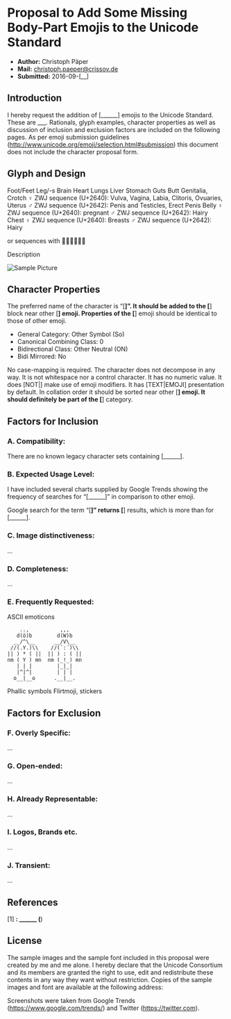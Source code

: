 Proposal to Add Some Missing Body-Part Emojis to the Unicode Standard
======================================================

- **Author:** Christoph Päper
- **Mail:** christoph.paeper@crissov.de
- **Submitted:** 2016-09-[__]

Introduction
------------

I hereby request the addition of [______] emojis to the Unicode Standard. These are ___. Rationals, glyph examples, character properties as well as discussion of inclusion and exclusion factors are included on the following pages.
As per emoji submission guidelines (http://www.unicode.org/emoji/selection.html#submission) this document does not include the character proposal form.

Glyph and Design
----------------

Foot/Feet
Leg/-s
Brain
Heart
Lungs
Liver
Stomach
Guts
Butt
Genitalia, Crotch
	♀ ZWJ sequence (U+2640): Vulva, Vagina, Labia, Clitoris, Ovuaries, Uterus
	♂ ZWJ sequence (U+2642): Penis and Testicles, Erect Penis
Belly
	♀ ZWJ sequence (U+2640): pregnant
	♂ ZWJ sequence (U+2642): Hairy
Chest
	♀ ZWJ sequence (U+2640): Breasts
	♂ ZWJ sequence (U+2642): Hairy
	
or sequences with 👧👨👩👱👴👵

Description

![Sample Picture](.png)

Character Properties
--------------------

The preferred name of the character is “[______]”. It should be added to the [______] block near other [______] emoji. Properties of the [______] emoji should be identical to those of other emoji.

* General Category: Other Symbol (So)
* Canonical Combining Class: 0
* Bidirectional Class: Other Neutral (ON)
* Bidi Mirrored: No

No case-mapping is required. The character does not decompose in any way. It is not whitespace nor a control character. It has no numeric value. It does [NOT|] make use of emoji modifiers. It has [TEXT|EMOJI] presentation by default. In collation order it should be sorted near other [______] emoji. It should definitely be part of the [______] category.

Factors for Inclusion
---------------------

### A. Compatibility:

There are no known legacy character sets containing [______].

### B. Expected Usage Level: 

I have included several charts supplied by Google Trends showing the frequency of searches for “[______]” in comparison to other emoji. 

Google search for the term “[______]” returns [______] results, which is more than for [______].

### C. Image distinctiveness: 

...

### D. Completeness:

...

### E. Frequently Requested:

ASCII emoticons

	    ..,          ,,,
	   d(ö)b        d(W)b
	  __/^\__      __/V\__
	 //(.Y.)\\    //(`:´)\\
	|| ) * ( ||  || ) : ( ||
	nm ( Y ) mn  nm (_!_) mn
	   | | |        |_|_|
	   |^|^|        | | |
	  o__|__o      .__|__.

Phallic symbols
Flirtmoji, stickers

Factors for Exclusion
---------------------

### F. Overly Specific:

...

### G. Open-ended:

...

### H. Already Representable:

...

### I. Logos, Brands etc.

...

### J. Transient:

...

References
----------

[1] ______: ______ (______)

License
-------

The sample images and the sample font included in this proposal were created by me and me alone. I hereby declare that the Unicode Consortium and its members are granted the right to use, edit and redistribute these contents in any way they want without restriction.
Copies of the sample images and font are available at the following address:

Screenshots were taken from Google Trends (https://www.google.com/trends/) and Twitter (https://twitter.com).
